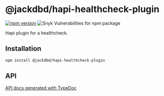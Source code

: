 # @jackdbd/hapi-healthcheck-plugin

[![npm version](https://badge.fury.io/js/@jackdbd%2Fhapi-healthcheck-plugin.svg)](https://badge.fury.io/js/@jackdbd%2Fhapi-healthcheck-plugin)
![Snyk Vulnerabilities for npm package](https://img.shields.io/snyk/vulnerabilities/npm/@jackdbd%2Fhapi-healthcheck-plugin)

<!-- START doctoc generated TOC please keep comment here to allow auto update -->
<!-- DON'T EDIT THIS SECTION, INSTEAD RE-RUN doctoc TO UPDATE -->
</details>

Hapi plugin for a healthcheck.
## Installation

```sh
npm install @jackdbd/hapi-healthcheck-plugin
```

## API

[API docs generated with TypeDoc](https://jackdbd.github.io/matsuri/hapi-healthcheck-plugin/)
